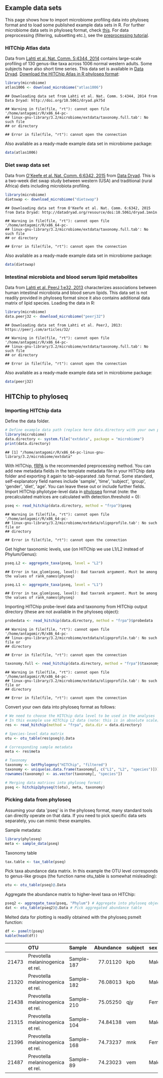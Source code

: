 ## Example data sets

This page shows how to import microbiome profiling data into phyloseq format and to load some published example data sets in R. For further microbiome data sets in phyloseq format, check [this](http://joey711.github.io/phyloseq/download-microbio.me.html). For data preprocessing (filtering, subsetting etc.), see the [preprocessing tutorial](Preprocessing.md).


### HITChip Atlas data 

Data from [Lahti et al. Nat. Comm. 5:4344, 2014](http://www.nature.com/ncomms/2014/140708/ncomms5344/full/ncomms5344.html) contains large-scale profiling of 130 genus-like taxa across 1006 normal western adults. Some subjects have also short time series. This data set is available in [Data Dryad](http://doi.org/10.5061/dryad.pk75d). [Download the HITChip Atlas in R phyloseq format](Atlas.md):


```r
library(microbiome)
atlas1006 <- download_microbiome("atlas1006")
```

```
## Downloading data set from Lahti et al. Nat. Comm. 5:4344, 2014 from Data Dryad: http://doi.org/10.5061/dryad.pk75d
```

```
## Warning in file(file, "rt"): cannot open file '/home/antagomir/R/x86_64-pc-
## linux-gnu-library/3.2/microbiome/extdata/taxonomy.full.tab': No such file
## or directory
```

```
## Error in file(file, "rt"): cannot open the connection
```

Also available as a ready-made example data set in microbiome package:


```r
data(atlas1006)
```

### Diet swap data set

Data from [O'Keefe et al. Nat. Comm. 6:6342, 2015](http://dx.doi.org/10.1038/ncomms7342) from [Data Dryad](http://dx.doi.org/10.5061/dryad.1mn1n). This is a two-week diet swap study between western (USA) and traditional (rural Africa) diets including microbiota profiling.


```r
library(microbiome)
dietswap <- download_microbiome("dietswap")
```

```
## Downloading data set from O'Keefe et al. Nat. Comm. 6:6342, 2015 from Data Dryad: http://datadryad.org/resource/doi:10.5061/dryad.1mn1n
```

```
## Warning in file(file, "rt"): cannot open file '/home/antagomir/R/x86_64-pc-
## linux-gnu-library/3.2/microbiome/extdata/taxonomy.full.tab': No such file
## or directory
```

```
## Error in file(file, "rt"): cannot open the connection
```

Also available as a ready-made example data set in microbiome package:


```r
data(dietswap)
```

### Intestinal microbiota and blood serum lipid metabolites

Data from [Lahti et al. PeerJ 1:e32, 2013](https://peerj.com/articles/32/) characterizes associations between human intestinal microbiota and blood serum lipids. This data set is not readily provided in phyloseq format since it also contains additional data matrix of lipid species. Loading the data in R:


```r
library(microbiome)
data.peerj32 <- download_microbiome("peerj32")
```

```
## Downloading data set from Lahti et al. PeerJ, 2013: https://peerj.com/articles/32/
```

```
## Warning in file(file, "rt"): cannot open file '/home/antagomir/R/x86_64-pc-
## linux-gnu-library/3.2/microbiome/extdata/taxonomy.full.tab': No such file
## or directory
```

```
## Error in file(file, "rt"): cannot open the connection
```


Also available as a ready-made example data set in microbiome package:


```r
data(peerj32)
```


## HITChip to phyloseq 

### Importing HITChip data

Define the data folder. 


```r
# Define example data path (replace here data.directory with your own path)
library(microbiome)
data.directory <- system.file("extdata", package = "microbiome")
print(data.directory)
```

```
## [1] "/home/antagomir/R/x86_64-pc-linux-gnu-library/3.2/microbiome/extdata"
```

With HITChip,
[fRPA](http://www.computer.org/csdl/trans/tb/2011/01/ttb2011010217-abs.html)
is the recommended preprocessing method. You can add new metadata
fields in the template metadata file in your HITChip data folder and
exporting it again to tab-separated .tab format. Some standard,
self-explanatory field names include 'sample', 'time', 'subject',
'group', 'gender', 'diet', 'age'. You can leave these out or include
further fields. Import HITChip phylotype-level data in
[phyloseq](https://github.com/joey711/phyloseq) format (note: the
precalculated matrices are calculated with detection.threshold = 0):


```r
pseq <- read_hitchip(data.directory, method = "frpa")$pseq
```

```
## Warning in file(file, "rt"): cannot open file '/home/antagomir/R/x86_64-pc-
## linux-gnu-library/3.2/microbiome/extdata/oligoprofile.tab': No such file or
## directory
```

```
## Error in file(file, "rt"): cannot open the connection
```

Get higher taxonomic levels, use (on HITChip we use L1/L2 instead of Phylum/Genus):


```r
pseq.L2 <- aggregate_taxa(pseq, level = "L2")
```

```
## Error in tax_glom(pseq, level): Bad taxrank argument. Must be among the values of rank_names(physeq)
```

```r
pseq.L1 <- aggregate_taxa(pseq, level = "L1")
```

```
## Error in tax_glom(pseq, level): Bad taxrank argument. Must be among the values of rank_names(physeq)
```

Importing HITChip probe-level data and taxonomy from HITChip
output directory (these are not available in the phyloseq object):


```r
probedata <- read_hitchip(data.directory, method = "frpa")$probedata
```

```
## Warning in file(file, "rt"): cannot open file '/home/antagomir/R/x86_64-pc-
## linux-gnu-library/3.2/microbiome/extdata/oligoprofile.tab': No such file or
## directory
```

```
## Error in file(file, "rt"): cannot open the connection
```

```r
taxonomy.full <- read_hitchip(data.directory, method = "frpa")$taxonomy.full
```

```
## Warning in file(file, "rt"): cannot open file '/home/antagomir/R/x86_64-pc-
## linux-gnu-library/3.2/microbiome/extdata/oligoprofile.tab': No such file or
## directory
```

```
## Error in file(file, "rt"): cannot open the connection
```

Convert your own data into phyloseq format as follows:


```r
# We need to choose the HITChip data level to be used in the analyses
# In this example use HITChip L2 data (note: this is in absolute scale)
res <- read_hitchip(method = "frpa", data.dir = data.directory)

# Species-level data matrix
otu <- otu_table(res$pseq)@.Data 

# Corresponding sample metadata
meta <- res$meta

# Taxonomy
taxonomy <- GetPhylogeny("HITChip", "filtered")
taxonomy <- unique(as.data.frame(taxonomy[, c("L1", "L2", "species")]))
rownames(taxonomy) <- as.vector(taxonomy[, "species"])

# Merging data matrices into phyloseq format:
pseq <- hitchip2physeq(t(otu), meta, taxonomy)
```


### Picking data from phyloseq  

Assuming your data 'pseq' is in the phyloseq format, many standard tools can directly operate on that data. If you need to pick specific data sets separately, you can mimic these examples.


Sample metadata:


```r
library(phyloseq)
meta <- sample_data(pseq)
```

Taxonomy table


```r
tax.table <- tax_table(pseq)
```

Pick taxa abundance data matrix. In this example the OTU level corresponds to genus-like groups (the function name otu_table is somewhat misleading):


```r
otu <- otu_table(pseq)@.Data
```

Aggregate the abundance matrix to higher-level taxa on HITChip:


```r
pseq2 <- aggregate_taxa(pseq, "Phylum") # Aggregate into phyloseq object
dat <- otu_table(pseq2)@.Data # Pick aggregated abundance table
```

Melted data for plotting is readily obtained with the phyloseq psmelt function:


```r
df <- psmelt(pseq)
kable(head(df))
```



|      |OTU                               |Sample     | Abundance|subject |sex    |nationality |group |sample     | timepoint| timepoint.within.group|bmi_group  |Phylum        |Genus                             |
|:-----|:---------------------------------|:----------|---------:|:-------|:------|:-----------|:-----|:----------|---------:|----------------------:|:----------|:-------------|:---------------------------------|
|21473 |Prevotella melaninogenica et rel. |Sample-187 |  77.01120|kpb     |Male   |AAM         |DI    |Sample-187 |         4|                      1|obese      |Bacteroidetes |Prevotella melaninogenica et rel. |
|21320 |Prevotella melaninogenica et rel. |Sample-182 |  76.08013|kpb     |Male   |AAM         |ED    |Sample-182 |         1|                      1|obese      |Bacteroidetes |Prevotella melaninogenica et rel. |
|21438 |Prevotella melaninogenica et rel. |Sample-210 |  75.05250|qjy     |Female |AFR         |ED    |Sample-210 |         1|                      1|overweight |Bacteroidetes |Prevotella melaninogenica et rel. |
|21315 |Prevotella melaninogenica et rel. |Sample-104 |  74.84138|vem     |Male   |AFR         |HE    |Sample-104 |         3|                      2|lean       |Bacteroidetes |Prevotella melaninogenica et rel. |
|21396 |Prevotella melaninogenica et rel. |Sample-168 |  74.73237|mnk     |Female |AAM         |HE    |Sample-168 |         3|                      2|obese      |Bacteroidetes |Prevotella melaninogenica et rel. |
|21487 |Prevotella melaninogenica et rel. |Sample-89  |  74.23023|vem     |Male   |AFR         |HE    |Sample-89  |         2|                      1|lean       |Bacteroidetes |Prevotella melaninogenica et rel. |
